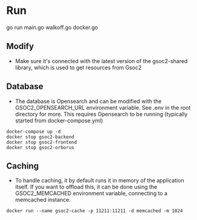 # Run
go run main.go walkoff.go docker.go

## Modify
- Make sure it's connected with the latest version of the gsoc2-shared library, which is used to get resources from Gsoc2

## Database
- The database is Opensearch and can be modified with the GSOC2_OPENSEARCH_URL environment variable. See .env in the root directory for more. This requires Opensearch to be running (typically started from docker-compose.yml)
```
docker-compose up -d
docker stop gsoc2-backend
docker stop gsoc2-frontend
docker stop gsoc2-orborus
```

## Caching
- To handle caching, it by default runs it in memory of the application itself. If you want to offload this, it can be done using the GSOC2_MEMCACHED environment variable, connecting to a memcached instance. 
```
docker run --name gsoc2-cache -p 11211:11211 -d memcached -m 1024
```
